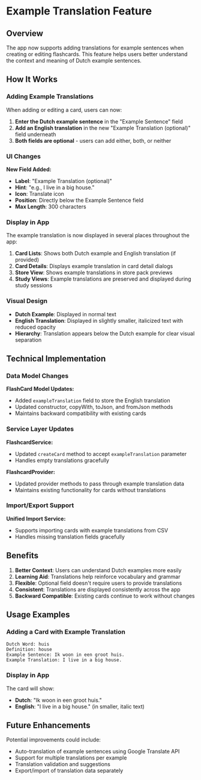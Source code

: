 # Example Translation Feature

## Overview

The app now supports adding translations for example sentences when creating or editing flashcards. This feature helps users better understand the context and meaning of Dutch example sentences.

## How It Works

### Adding Example Translations

When adding or editing a card, users can now:

1. **Enter the Dutch example sentence** in the "Example Sentence" field
2. **Add an English translation** in the new "Example Translation (optional)" field underneath
3. **Both fields are optional** - users can add either, both, or neither

### UI Changes

**New Field Added:**
- **Label**: "Example Translation (optional)"
- **Hint**: "e.g., I live in a big house."
- **Icon**: Translate icon
- **Position**: Directly below the Example Sentence field
- **Max Length**: 300 characters

### Display in App

The example translation is now displayed in several places throughout the app:

1. **Card Lists**: Shows both Dutch example and English translation (if provided)
2. **Card Details**: Displays example translation in card detail dialogs
3. **Store View**: Shows example translations in store pack previews
4. **Study Views**: Example translations are preserved and displayed during study sessions

### Visual Design

- **Dutch Example**: Displayed in normal text
- **English Translation**: Displayed in slightly smaller, italicized text with reduced opacity
- **Hierarchy**: Translation appears below the Dutch example for clear visual separation

## Technical Implementation

### Data Model Changes

**FlashCard Model Updates:**
- Added `exampleTranslation` field to store the English translation
- Updated constructor, copyWith, toJson, and fromJson methods
- Maintains backward compatibility with existing cards

### Service Layer Updates

**FlashcardService:**
- Updated `createCard` method to accept `exampleTranslation` parameter
- Handles empty translations gracefully

**FlashcardProvider:**
- Updated provider methods to pass through example translation data
- Maintains existing functionality for cards without translations

### Import/Export Support

**Unified Import Service:**
- Supports importing cards with example translations from CSV
- Handles missing translation fields gracefully

## Benefits

1. **Better Context**: Users can understand Dutch examples more easily
2. **Learning Aid**: Translations help reinforce vocabulary and grammar
3. **Flexible**: Optional field doesn't require users to provide translations
4. **Consistent**: Translations are displayed consistently across the app
5. **Backward Compatible**: Existing cards continue to work without changes

## Usage Examples

### Adding a Card with Example Translation

```
Dutch Word: huis
Definition: house
Example Sentence: Ik woon in een groot huis.
Example Translation: I live in a big house.
```

### Display in App

The card will show:
- **Dutch**: "Ik woon in een groot huis."
- **English**: "I live in a big house." (in smaller, italic text)

## Future Enhancements

Potential improvements could include:
- Auto-translation of example sentences using Google Translate API
- Support for multiple translations per example
- Translation validation and suggestions
- Export/import of translation data separately
